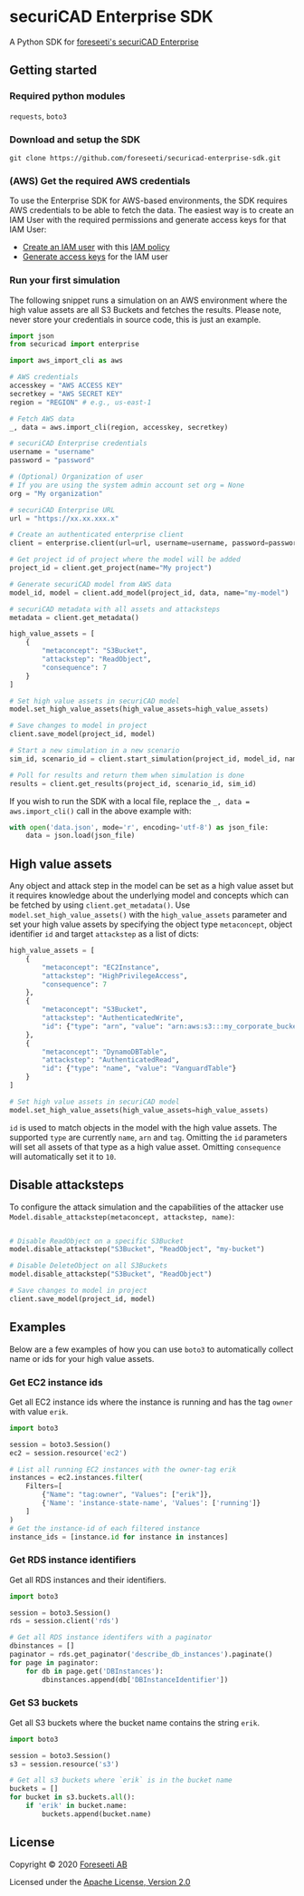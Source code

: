 # securiCAD Enterprise SDK
A Python SDK for [foreseeti's securiCAD Enterprise](https://foreseeti.com/securicad-enterprise/)

## Getting started

### Required python modules
`requests`, `boto3`

### Download and setup the SDK
```shell
git clone https://github.com/foreseeti/securicad-enterprise-sdk.git
```

### (AWS) Get the required AWS credentials
To use the Enterprise SDK for AWS-based environments, the SDK requires AWS credentials to be able to fetch the data. The easiest way is to create an IAM User with the required permissions and generate access keys for that IAM User:
* [Create an IAM user](https://docs.aws.amazon.com/IAM/latest/UserGuide/id_users_create.html) with this [IAM policy](https://vanguard.securicad.com/iam_policy.json)
* [Generate access keys](https://docs.aws.amazon.com/IAM/latest/UserGuide/id_credentials_access-keys.html) for the IAM user

### Run your first simulation
The following snippet runs a simulation on an AWS environment where the high value assets are all S3 Buckets and fetches the results. Please note, never store your credentials in source code, this is just an example.
```python
import json
from securicad import enterprise

import aws_import_cli as aws

# AWS credentials
accesskey = "AWS ACCESS KEY"
secretkey = "AWS SECRET KEY"
region = "REGION" # e.g., us-east-1

# Fetch AWS data
_, data = aws.import_cli(region, accesskey, secretkey)

# securiCAD Enterprise credentials
username = "username"
password = "password"

# (Optional) Organization of user
# If you are using the system admin account set org = None
org = "My organization"

# securiCAD Enterprise URL
url = "https://xx.xx.xxx.x"

# Create an authenticated enterprise client
client = enterprise.client(url=url, username=username, password=password, org=org)

# Get project id of project where the model will be added
project_id = client.get_project(name="My project")

# Generate securiCAD model from AWS data
model_id, model = client.add_model(project_id, data, name="my-model")

# securiCAD metadata with all assets and attacksteps
metadata = client.get_metadata()

high_value_assets = [
    {
        "metaconcept": "S3Bucket",
        "attackstep": "ReadObject",
        "consequence": 7
    }
]

# Set high value assets in securiCAD model
model.set_high_value_assets(high_value_assets=high_value_assets)

# Save changes to model in project
client.save_model(project_id, model)

# Start a new simulation in a new scenario
sim_id, scenario_id = client.start_simulation(project_id, model_id, name="My first simulation")

# Poll for results and return them when simulation is done
results = client.get_results(project_id, scenario_id, sim_id)

```

If you wish to run the SDK with a local file, replace the `_, data = aws.import_cli()` call in the above example with:

```python
with open('data.json', mode='r', encoding='utf-8') as json_file:
    data = json.load(json_file)

```

## High value assets

Any object and attack step in the model can be set as a high value asset but it requires knowledge about the underlying model and concepts which can be fetched by using `client.get_metadata()`. Use `model.set_high_value_assets()` with the `high_value_assets` parameter and set your high value assets by specifying the object type `metaconcept`, object identifier `id` and target `attackstep` as a list of dicts:
```python
high_value_assets = [
    {
        "metaconcept": "EC2Instance",
        "attackstep": "HighPrivilegeAccess",
        "consequence": 7
    },    
    {
        "metaconcept": "S3Bucket",
        "attackstep": "AuthenticatedWrite",
        "id": {"type": "arn", "value": "arn:aws:s3:::my_corporate_bucket/"}  
    },
    {
        "metaconcept": "DynamoDBTable",
        "attackstep": "AuthenticatedRead",
        "id": {"type": "name", "value": "VanguardTable"}
    }
]

# Set high value assets in securiCAD model
model.set_high_value_assets(high_value_assets=high_value_assets)
```
`id` is used to match objects in the model with the high value assets. The supported `type` are currently `name`, `arn` and `tag`. Omitting the `id` parameters will set all assets of that type as a high value asset. Omitting `consequence` will automatically set it to `10`.

## Disable attacksteps
To configure the attack simulation and the capabilities of the attacker use `Model.disable_attackstep(metaconcept, attackstep, name)`:
```python

# Disable ReadObject on a specific S3Bucket
model.disable_attackstep("S3Bucket", "ReadObject", "my-bucket")

# Disable DeleteObject on all S3Buckets
model.disable_attackstep("S3Bucket", "ReadObject")

# Save changes to model in project
client.save_model(project_id, model)

```

## Examples
Below are a few examples of how you can use `boto3` to automatically collect name or ids for your high value assets.

### Get EC2 instance ids
Get all EC2 instance ids where the instance is running and has the tag `owner` with value `erik`.

```python
import boto3

session = boto3.Session()
ec2 = session.resource('ec2')

# List all running EC2 instances with the owner-tag erik
instances = ec2.instances.filter(
    Filters=[
        {"Name": "tag:owner", "Values": ["erik"]},
        {'Name': 'instance-state-name', 'Values': ['running']}
    ]
)
# Get the instance-id of each filtered instance
instance_ids = [instance.id for instance in instances]

```

### Get RDS instance identifiers
Get all RDS instances and their identifiers.

```python
import boto3

session = boto3.Session()
rds = session.client('rds')

# Get all RDS instance identifers with a paginator
dbinstances = []
paginator = rds.get_paginator('describe_db_instances').paginate()
for page in paginator:
    for db in page.get('DBInstances'):
        dbinstances.append(db['DBInstanceIdentifier'])

```

### Get S3 buckets
Get all S3 buckets where the bucket name contains the string `erik`.

```python
import boto3

session = boto3.Session()
s3 = session.resource('s3')

# Get all s3 buckets where `erik` is in the bucket name
buckets = []
for bucket in s3.buckets.all():
    if 'erik' in bucket.name:
        buckets.append(bucket.name)

```

## License

Copyright © 2020 [Foreseeti AB](https://www.foreseeti.com/)

Licensed under the [Apache License, Version 2.0](https://www.apache.org/licenses/LICENSE-2.0)
